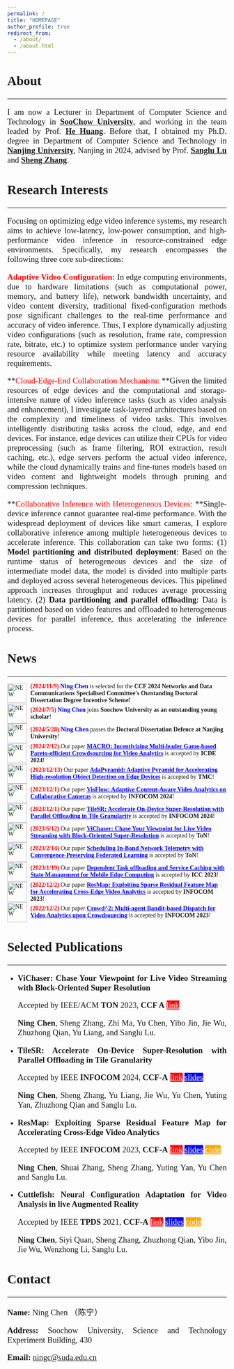 ```yaml
---
permalink: /
title: "HOMEPAGE"
author_profile: true
redirect_from: 
  - /about/
  - /about.html
---
```


<style>
h1 { font: 26pt Microsoft YaHei !important; }
h2 { font: 22pt Microsoft YaHei !important; }
h3 { font: 16pt Microsoft YaHei !important; }
p { font: 14pt kai !important; }
</style>

<style>   h1, h2, h3, h4, h5, h6 {     border-bottom: none;   } </style>

<style>
    p{
        text-align:justify;
        text-justify:inter-word;
    }
</style>





## **About** 

***



I am now a Lecturer in Department of Computer Science and Technology in **[SooChow University](https://scst.suda.edu.cn/)**, and working in the team leaded by Prof.  <a href="https://scst.suda.edu.cn/0e/37/c30767a527927/page.htm" >**He Huang**</a>. Before that, I obtained my Ph.D. degree in Department of Computer Science and Technology in [**Nanjing University**](https://cs.nju.edu.cn/main.htm), Nanjing in 2024, advised by Prof. [**Sanglu Lu**](https://cs.nju.edu.cn/58/1e/c2639a153630/page.htm) and [**Sheng Zhang**](https://cs.nju.edu.cn/c9/e4/c2640a51684/page.htm).



## **Research Interests** 

***



Focusing on optimizing edge video inference systems, my research aims to achieve low-latency, low-power consumption, and  high-performance video inference in resource-constrained edge  environments. Specifically, my research encompasses the following three  core sub-directions:

**<font color="red">Adaptive Video Configuration: </font>** In edge computing environments, due to hardware limitations (such as computational power, memory, and  battery life), network bandwidth uncertainty, and video content  diversity, traditional fixed-configuration methods pose significant  challenges to the real-time performance and accuracy of video inference. Thus, I explore dynamically adjusting video configurations (such as  resolution, frame rate, compression rate, bitrate, etc.) to optimize  system performance under varying resource availability while meeting  latency and accuracy requirements. 

**<font color="red">Cloud-Edge-End Collaboration Mechanism: </font>**Given the limited  resources of edge devices and the computational and storage-intensive  nature of video inference tasks (such as video analysis and  enhancement), I investigate task-layered architectures based on the  complexity and timeliness of video tasks. This involves intelligently  distributing tasks across the cloud, edge, and end devices. For  instance, edge devices can utilize their CPUs for video preprocessing  (such as frame filtering, ROI extraction, result caching, etc.), edge  servers perform the actual video inference, while the cloud dynamically  trains and fine-tunes models based on video content and lightweight  models through pruning and compression techniques. 

**<font color="red">Collaborative Inference with Heterogeneous Devices: </font>**Single-device inference cannot guarantee real-time performance. With the widespread  deployment of devices like smart cameras, I explore collaborative  inference among multiple heterogeneous devices to accelerate inference.  This collaboration can take two forms: (1) **Model partitioning and  distributed deployment**: Based on the runtime status of heterogeneous  devices and the size of intermediate model data, the model is divided  into multiple parts and deployed across several heterogeneous devices.  This pipelined approach increases throughput and reduces average  processing latency. (2) **Data partitioning and parallel offloading**:  Data is partitioned based on video features and offloaded to  heterogeneous devices for parallel inference, thus accelerating the  inference process.

## **News** 

***

<div style="display: flex; align-items: center;font-family: Times New Roman, sans-serif;">
    <img src="http://nju-cn.github.io/images/new_blue.gif" alt="NEW" style="margin-right: 8px;width: 45px; height: 45px;">
    <span style="font-size: 14px;">
        <strong style="color: red;">(2024/11/9)</strong> <strong style="color: blue;">Ning Chen</strong> is selected for the <strong>CCF 2024 Networks and Data Communications Specialised Committee's Outstanding Doctoral Dissertation Degree Incentive Scheme!</strong>
    </span>
</div>

<div style="display: flex; align-items: center;font-family: Times New Roman, sans-serif;">
    <img src="http://nju-cn.github.io/images/new_blue.gif" alt="NEW" style="margin-right: 8px;width: 45px; height: 45px;">
    <span style="font-size: 14px;">
        <strong style="color: red;">(2024/7/5)</strong> <strong style="color: blue;">Ning Chen</strong> joins <strong>Soochow University as an outstanding young scholar</strong>!
    </span>
</div>

<div style="display: flex; align-items: center;font-family: Times New Roman, sans-serif;">
    <img src="http://nju-cn.github.io/images/new_blue.gif" alt="NEW" style="margin-right: 8px;width: 45px; height: 45px;">
    <span style="font-size: 14px;">
        <strong style="color: red;">(2024/5/28)</strong> <strong style="color: blue;">Ning Chen</strong> passes the <strong>Doctoral Dissertation Defence at Nanjing University</strong>!
    </span>
</div>

<div style="display: flex; align-items: center;font-family: Times New Roman, sans-serif;">
    <img src="http://nju-cn.github.io/images/new_blue.gif" alt="NEW" style="margin-right: 8px;width: 45px; height: 45px;">
    <span style="font-size: 14px;">
        <strong style="color: red;">(2024/2/12)</strong> Our paper <strong style="color: blue; text-decoration: underline;"> MACRO: Incentivizing Multi-leader Game-based Pareto-efficient Crowdsourcing for Video Analytics</strong> is accepted by <strong>ICDE 2024</strong>!
    </span>
</div>

<div style="display: flex; align-items: center;font-family: Times New Roman, sans-serif;">
    <img src="http://nju-cn.github.io/images/new_blue.gif" alt="NEW" style="margin-right: 8px;width: 45px; height: 45px;">
    <span style="font-size: 14px;">
        <strong style="color: red;">(2023/12/13)</strong> Our paper <strong style="color: blue; text-decoration: underline;"> AdaPyramid: Adaptive Pyramid for Accelerating High-resolution Object Detection on Edge Devices</strong> is accepted by <strong>TMC</strong>!
    </span>
</div>

<div style="display: flex; align-items: center;font-family: Times New Roman, sans-serif;style=height: 40px;">
    <img src="http://nju-cn.github.io/images/new_blue.gif" alt="NEW" style="margin-right: 8px;width: 45px; height: 45px;">
    <span style="font-size: 14px;">
        <strong style="color: red;">(2023/12/1)</strong> Our paper <strong style="color: blue; text-decoration: underline;">  VisFlow: Adaptive Content-Aware Video Analytics on Collaborative Cameras</strong> is accepted by <strong>INFOCOM 2024</strong>!
    </span>
</div>

<div style="display: flex; align-items: center;font-family: Times New Roman, sans-serif;">
    <img src="http://nju-cn.github.io/images/new_blue.gif" alt="NEW" style="margin-right: 8px;width: 45px; height: 45px;">
    <span style="font-size: 14px;">
        <strong style="color: red;">(2023/12/1)</strong> Our paper <strong style="color: blue; text-decoration: underline;">  TileSR: Accelerate On-Device Super-Resolution with Parallel Offloading in Tile Granularity</strong> is accepted by <strong>INFOCOM 2024</strong>!
    </span>
</div>

<div style="display: flex; align-items: center;font-family: Times New Roman, sans-serif;">
    <img src="http://nju-cn.github.io/images/new_blue.gif" alt="NEW" style="margin-right: 8px;width: 45px; height: 45px;">
    <span style="font-size: 14px;">
        <strong style="color: red;">(2023/6/12)</strong> Our paper <strong style="color: blue; text-decoration: underline;">  ViChaser: Chase Your Viewpoint for Live Video Streaming with Block-Oriented Super-Resolution</strong> is accepted by <strong>ToN</strong>!
    </span>
</div>

<div style="display: flex; align-items: center;font-family: Times New Roman, sans-serif;">
    <img src="http://nju-cn.github.io/images/new_blue.gif" alt="NEW" style="margin-right: 8px;width: 45px; height: 45px;">
    <span style="font-size: 14px;">
        <strong style="color: red;">(2023/2/14)</strong> Our paper <strong style="color: blue; text-decoration: underline;">  Scheduling In-Band Network Telemetry with Convergence-Preserving Federated Learning</strong> is accepted by <strong>ToN</strong>!
    </span>
</div>

<div style="display: flex; align-items: center;font-family: Times New Roman, sans-serif;">
    <img src="http://nju-cn.github.io/images/new_blue.gif" alt="NEW" style="margin-right: 8px;width: 45px; height: 45px;">
    <span style="font-size: 14px;">
        <strong style="color: red;">(2023/1/19)</strong> Our paper <strong style="color: blue; text-decoration: underline;">  Dependent Task offloading and Service Caching with State Management for Mobile Edge Computing</strong> is accepted by <strong>ICC 2023</strong>!
    </span>
</div>

<div style="display: flex; align-items: center;font-family: Times New Roman, sans-serif;">
    <img src="http://nju-cn.github.io/images/new_blue.gif" alt="NEW" style="margin-right: 8px;width: 45px; height: 45px;">
    <span style="font-size: 14px;">
        <strong style="color: red;">(2022/12/2)</strong> Our paper <strong style="color: blue; text-decoration: underline;">  ResMap: Exploiting Sparse Residual Feature Map for Accelerating Cross-Edge Video Analytics</strong> is accepted by <strong>INFOCOM 2023</strong>!
    </span>
</div>

<div style="display: flex; align-items: center;font-family: Times New Roman, sans-serif;">
    <img src="http://nju-cn.github.io/images/new_blue.gif" alt="NEW" style="margin-right: 8px;width: 45px; height: 45px;">
    <span style="font-size: 14px;">
        <strong style="color: red;">(2022/12/2)</strong> Our paper <strong style="color: blue; text-decoration: underline;">  Crowd^2: Multi-agent Bandit-based Dispatch for Video Analytics upon Crowdsourcing</strong> is accepted by <strong>INFOCOM 2023</strong>!
    </span>
</div>


## **Selected Publications**

***

<style>
hr:nth-of-type(1) {
  border-width: 5px 0 0 0 !important;
  border-color: orange !important;
}
hr:nth-of-type(2) {
  border-width: 5px 0 0 0 !important;
  border-color: orange !important;
}
    hr:nth-of-type(3) {
  border-width: 5px 0 0 0 !important;
  border-color: orange !important;
}
     hr:nth-of-type(4) {
  border-width: 5px 0 0 0 !important;
  border-color: orange !important;
}
    hr:nth-of-type(5) {
  border-width: 5px 0 0 0 !important;
  border-color: orange !important;
}
</style>


* **ViChaser: Chase Your Viewpoint for Live Video Streaming with Block-Oriented Super Resolution** 

  Accepted by  IEEE/ACM **TON** 2023, **CCF A**       <a href="http://nju-cn.github.io/files/TON_ViChaser.pdf" style="background: red; color: white;">link</a>

  **Ning Chen**, Sheng Zhang, Zhi Ma, Yu Chen, Yibo Jin, Jie Wu, Zhuzhong Qian, Yu Liang, and Sanglu Lu.

* **TileSR: Accelerate On-Device Super-Resolution with Parallel Offloading in Tile Granularity**

  Accepted by IEEE **INFOCOM** 2024, **CCF‑A**       <a href="http://nju-cn.github.io/files/TileSR_INFOCOM.pdf" style="background: red; color: white;">link</a>         <a href="http://nju-cn.github.io/files/Infocom2024.pptx" style="background: blue; color: white;">slides</a>

  **Ning Chen**, Sheng Zhang, Yu Liang, Jie Wu, Yu Chen, Yuting Yan, Zhuzhong Qian and Sanglu Lu.

* **ResMap: Exploiting Sparse Residual Feature Map for Accelerating Cross‑Edge Video Analytics**

  Accepted by IEEE **INFOCOM** 2023, **CCF‑A**         <a href="http://nju-cn.github.io/files/ResMap.pdf" style="background: red; color: white;">link</a>         <a href="http://nju-cn.github.io/files/Infocom2023.pptx" style="background: blue; color: white;">slides</a>         <a href="https://github.com/nju-cn/ResMap" style="background: orange; color: white;">code</a>

  **Ning Chen**, Shuai Zhang, Sheng Zhang, Yuting Yan, Yu Chen and Sanglu Lu.

* **Cuttlefish: Neural Configuration Adaptation for Video Analysis in live Augmented Reality**

  Accepted by IEEE **TPDS** 2021, **CCF-A**         <a href="http://nju-cn.github.io/files/Cuttlefish_TPDS.pdf" style="background: red; color: white;">link</a>         <a href="http://nju-cn.github.io/files/Cuttlefish.pptx" style="background: blue; color: white;">slides</a>         <a href="https://github.com/nju-cn/Cuttlefish" style="background: orange; color: white;">code</a>

  **Ning Chen**, Siyi Quan, Sheng Zhang, Zhuzhong Qian, Yibo Jin, Jie Wu, Wenzhong Li, Sanglu Lu. 

  

## **Contact**

***

**Name:** Ning Chen （陈宁）

**Address:** Soochow University, Science and Technology Experiment Building, 430

**Email:** ningc@suda.edu.cn

<script type="text/javascript" id="clustrmaps" src="//clustrmaps.com/map_v2.js?d=_JrSqe6LHWABefXTXh3X68RPF-N4Xh31ywvL7P24xAE&cl=ffffff&w=a"></script>